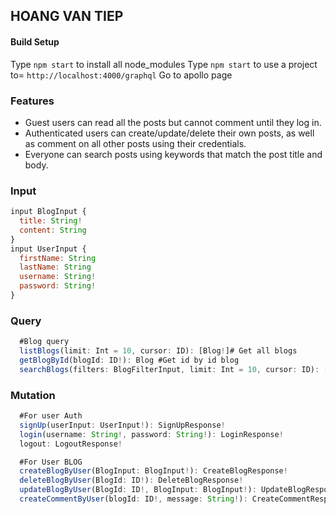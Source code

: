 ## HOANG VAN TIEP 
#### Build Setup
Type `npm start` to install all node_modules
Type `npm start` to use a project
to= `http://localhost:4000/graphql` Go to apollo page

### Features
- Guest users can read all the posts but cannot comment until they log in.
- Authenticated users can create/update/delete their own posts, as well as comment on all other posts using their credentials.
- Everyone can search posts using keywords that match the post title and body.

### Input
```js
input BlogInput {
  title: String!
  content: String
}
input UserInput {
  firstName: String
  lastName: String
  username: String!
  password: String!
}
```
### Query 

```js
  #Blog query
  listBlogs(limit: Int = 10, cursor: ID): [Blog!]# Get all blogs 
  getBlogById(blogId: ID!): Blog #Get id by id blog
  searchBlogs(filters: BlogFilterInput, limit: Int = 10, cursor: ID): [Blog!]#Search blog by keys
```
### Mutation
```js
  #For user Auth
  signUp(userInput: UserInput!): SignUpResponse!
  login(username: String!, password: String!): LoginResponse!
  logout: LogoutResponse!

  #For User BLOG
  createBlogByUser(BlogInput: BlogInput!): CreateBlogResponse!
  deleteBlogByUser(BlogId: ID!): DeleteBlogResponse!
  updateBlogByUser(BlogId: ID!, BlogInput: BlogInput!): UpdateBlogResponse!
  createCommentByUser(blogId: ID!, message: String!): CreateCommentResponse!
  ```
